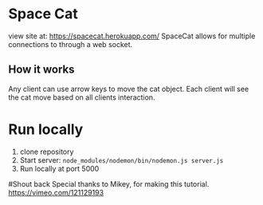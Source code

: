 # Space Cat
view site at: https://spacecat.herokuapp.com/
SpaceCat allows for multiple connections to through a web socket.

## How it works
Any client can use arrow keys to move the cat object. Each client will see the cat move based on all clients interaction.


# Run locally
1. clone repository
2. Start server:
```node_modules/nodemon/bin/nodemon.js server.js```
3. Run locally at port 5000

#Shout back
Special thanks to Mikey, for making this tutorial.
https://vimeo.com/121129193 
